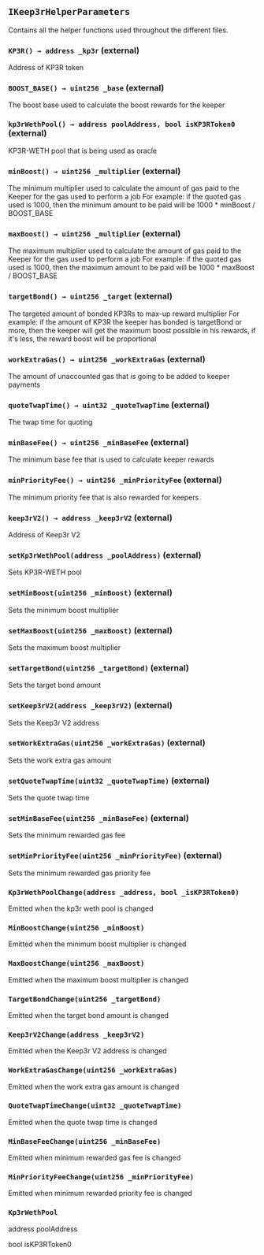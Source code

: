 ## `IKeep3rHelperParameters`

Contains all the helper functions used throughout the different files.




### `KP3R() → address _kp3r` (external)

Address of KP3R token




### `BOOST_BASE() → uint256 _base` (external)

The boost base used to calculate the boost rewards for the keeper




### `kp3rWethPool() → address poolAddress, bool isKP3RToken0` (external)

KP3R-WETH pool that is being used as oracle




### `minBoost() → uint256 _multiplier` (external)

The minimum multiplier used to calculate the amount of gas paid to the Keeper for the gas used to perform a job
        For example: if the quoted gas used is 1000, then the minimum amount to be paid will be 1000 * minBoost / BOOST_BASE




### `maxBoost() → uint256 _multiplier` (external)

The maximum multiplier used to calculate the amount of gas paid to the Keeper for the gas used to perform a job
        For example: if the quoted gas used is 1000, then the maximum amount to be paid will be 1000 * maxBoost / BOOST_BASE




### `targetBond() → uint256 _target` (external)

The targeted amount of bonded KP3Rs to max-up reward multiplier
        For example: if the amount of KP3R the keeper has bonded is targetBond or more, then the keeper will get
                     the maximum boost possible in his rewards, if it's less, the reward boost will be proportional




### `workExtraGas() → uint256 _workExtraGas` (external)

The amount of unaccounted gas that is going to be added to keeper payments




### `quoteTwapTime() → uint32 _quoteTwapTime` (external)

The twap time for quoting




### `minBaseFee() → uint256 _minBaseFee` (external)

The minimum base fee that is used to calculate keeper rewards




### `minPriorityFee() → uint256 _minPriorityFee` (external)

The minimum priority fee that is also rewarded for keepers




### `keep3rV2() → address _keep3rV2` (external)

Address of Keep3r V2




### `setKp3rWethPool(address _poolAddress)` (external)

Sets KP3R-WETH pool




### `setMinBoost(uint256 _minBoost)` (external)

Sets the minimum boost multiplier




### `setMaxBoost(uint256 _maxBoost)` (external)

Sets the maximum boost multiplier




### `setTargetBond(uint256 _targetBond)` (external)

Sets the target bond amount




### `setKeep3rV2(address _keep3rV2)` (external)

Sets the Keep3r V2 address




### `setWorkExtraGas(uint256 _workExtraGas)` (external)

Sets the work extra gas amount




### `setQuoteTwapTime(uint32 _quoteTwapTime)` (external)

Sets the quote twap time




### `setMinBaseFee(uint256 _minBaseFee)` (external)

Sets the minimum rewarded gas fee




### `setMinPriorityFee(uint256 _minPriorityFee)` (external)

Sets the minimum rewarded gas priority fee





### `Kp3rWethPoolChange(address _address, bool _isKP3RToken0)`

Emitted when the kp3r weth pool is changed




### `MinBoostChange(uint256 _minBoost)`

Emitted when the minimum boost multiplier is changed




### `MaxBoostChange(uint256 _maxBoost)`

Emitted when the maximum boost multiplier is changed




### `TargetBondChange(uint256 _targetBond)`

Emitted when the target bond amount is changed




### `Keep3rV2Change(address _keep3rV2)`

Emitted when the Keep3r V2 address is changed




### `WorkExtraGasChange(uint256 _workExtraGas)`

Emitted when the work extra gas amount is changed




### `QuoteTwapTimeChange(uint32 _quoteTwapTime)`

Emitted when the quote twap time is changed




### `MinBaseFeeChange(uint256 _minBaseFee)`

Emitted when minimum rewarded gas fee is changed




### `MinPriorityFeeChange(uint256 _minPriorityFee)`

Emitted when minimum rewarded priority fee is changed





### `Kp3rWethPool`


address poolAddress


bool isKP3RToken0



